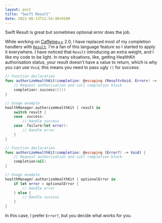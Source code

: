 ```yaml
---
layout: post
title: "Swift Result"
date: 2021-06-13T12:54:40+0100
---
```


Swift Result is great but sometimes optional error does the job.

While working on [Caffeine++][1] 2.0, I have replaced most of my completion handlers with [`Result`][2]. I'm a fan of this language feature so I started to apply it everywhere. I have noticed that `Result` introducing an extra weight, and I like my code to be light. In many situations, like, getting HealthKit authorisation status, your result doesn't have a value to return, which is why you can use `Void`, this means you need to pass ugly `()` for success:

```swift
// Function declaration
func authorizeHealthKit(completion: @escaping (Result<Void, Error>) -> Void) {
	// Request authorisation and call completion block
	completion(.success(()))
}

// Usage example
healthManager.authorizeHealthKit { result in
	switch result {
    case .success:
        // Handle success
    case .failure(let error):
        // Handle error
    }
}
```

```swift
// Function declaration
func authorizeHealthKit(completion: @escaping (Error?) -> Void) {
	// Request authorisation and call completion block
	completion(nil)
}

// Usage example
healthManager.authorizeHealthKit { optionalError in
    if let error = optionalError {
        // Handle error
    } else {
        // Handle success
    }
}
```

In this case, I prefer `Error?`, but you decide what works for you.

[1]: https://cocoaswitch.com/caffeine++
[2]: https://developer.apple.com/documentation/swift/result
